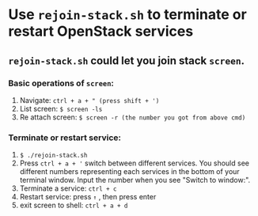 # Use `rejoin-stack.sh` to terminate or restart OpenStack services

## `rejoin-stack.sh` could let you join stack `screen`.
### Basic operations of `screen`:
1. Navigate: 
    `ctrl + a + " (press shift + ')`
2. List screen:
    `$ screen -ls`
3. Re attach screen:
    `$ screen -r (the number you got from above cmd)`

### Terminate or restart service:
1. `$ ./rejoin-stack.sh`
2. Press `ctrl + a + '` switch between different services. You should see different numbers representing each services in the bottom of your terminal window. Input the number when you see "Switch to window:".
3. Terminate a service: `ctrl + c`
4. Restart service: press `↑` , then press enter
5. exit screen to shell: `ctrl + a + d`